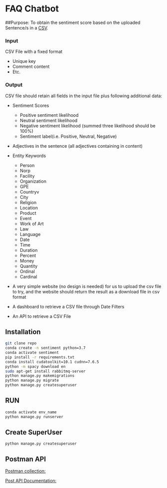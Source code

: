 # FAQ Chatbot 

##Purpose:
To obtain the sentiment score based on the uploaded Sentence/s in a
[CSV](https://drive.google.com/file/d/1Hub3qYAT3NQh2CvbjOwSdWOMbPkd5c4r/view?usp=drivesdk).
### Input

CSV File with a fixed format
  - Unique key
  - Comment content
  - Etc.

### Output
CSV file should retain all fields in the input file plus following additional data:
- Sentiment Scores
    - Positive sentiment likelihood
    - Neutral sentiment likelihood
    - Negative sentiment likelihood (summed three likelihood should be 100%)
    - Sentiment label(i.e. Positive, Neutral, Negative)
- Adjectives in the sentence (all adjectives containing in content)
- Entity Keywords 
  - Person 
  - Norp
  - Facility
  - Organization
  - GPE
  - Countryv
  - City
  - Religion
  - Location
  - Product
  - Event 
  - Work of Art
  - Law
  - Language
  - Date
  - Time
  - Duration
  - Percent
  - Money
  - Quantity
  - Ordinal
  - Cardinal

- A very simple website (no design is needed) for us to upload the csv file to try, and the website should return the
  result as a download file in csv format
- A dashboard to retrieve a CSV file through Date Filters
- An API to retrieve a CSV File

## Installation
```bash
git clone repo
conda create -n sentiment python=3.7
conda activate sentiment
pip install -r requirements.txt
conda install cudatoolkit=10.1 cudnn=7.6.5
python -m spacy download en
sudo apt-get install rabbitmq-server
python manage.py makemigrations
python manage.py migrate
python manage.py createsuperuser
 ```


## RUN
```bash
conda activate env_name
python manage.py runserver
```

## Create SuperUser
```
python manage.py createsuperuser
```

## Postman API
[Postman collection:](https://www.getpostman.com/collections/9bf76896d023f39b242a)

[Post API Documentation:](https://documenter.getpostman.com/view/8895684/TzRX9RR1)